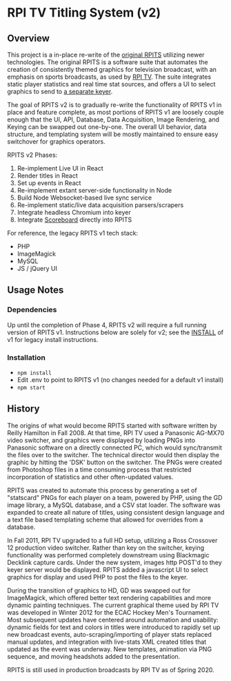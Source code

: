 # RPI TV Titling System (v2)

## Overview

This project is a in-place re-write of the [original RPITS](https://github.com/rpitv/rpits) utilizing newer technologies. The original RPITS is a software suite that automates the creation of consistently themed graphics for television broadcast, with an emphasis on sports broadcasts, as used by [RPI TV](http://rpitv.org/). The suite integrates static player statistics and real time stat sources, and offers a UI to select graphics to send to [a separate keyer](https://github.com/exavideo/exacore).

The goal of RPITS v2 is to gradually re-write the functionality of RPITS v1 in place and feature complete, as most portions of RPITS v1 are loosely couple enough that the UI, API, Database, Data Acquisition, Image Rendering, and Keying can be swapped out one-by-one. The overall UI behavior, data structure, and templating system will be mostly maintained to ensure easy switchover for graphics operators.

RPITS v2 Phases:
1. Re-implement Live UI in React
1. Render titles in React
1. Set up events in React
1. Re-implement extant server-side functionality in Node
1. Build Node Websocket-based live sync service
1. Re-implement static/live data acquisition parsers/scrapers
1. Integrate headless Chromium into keyer
1. Integrate [Scoreboard](https://github.com/exavideo/scoreboard) directly into RPITS

For reference, the legacy RPITS v1 tech stack:
* PHP
* ImageMagick
* MySQL
* JS / jQuery UI

## Usage Notes

### Dependencies

Up until the completion of Phase 4, RPITS v2 will require a full running version of RPITS v1. Instructions below are solely for v2; see the [INSTALL](https://github.com/rpitv/rpits/blob/php7/INSTALL) of v1 for legacy install instructions.

### Installation

* `npm install`
* Edit .env to point to RPITS v1 (no changes needed for a default v1 install)
* `npm start`

## History

The origins of what would become RPITS started with software written by Reilly Hamilton in Fall 2008. At that time, RPI TV used a Panasonic AG-MX70 video switcher, and graphics were displayed by loading PNGs into Panasonic software on a directly connected PC, which would sync/transmit the files over to the switcher. The technical director would then display the graphic by hitting the 'DSK' button on the switcher. The PNGs were created from Photoshop files in a time consuming process that restricted incorporation of statistics and other often-updated values.

RPITS was created to automate this process by generating a set of "statscard" PNGs for each player on a team, powered by PHP, using the GD image library, a MySQL database, and a CSV stat loader. The software was expanded to create all nature of titles, using consistent design language and a text file based templating scheme that allowed for overrides from a database.

In Fall 2011, RPI TV upgraded to a full HD setup, utilizing a Ross Crossover 12 production video switcher. Rather than key on the switcher, keying functionality was performed completely downstream using Blackmagic Decklink capture cards. Under the new system, images http POST'd to they keyer server would be displayed. RPITS added a javascript UI to select graphics for display and used PHP to post the files to the keyer.

During the transition of graphics to HD, GD was swapped out for ImageMagick, which offered better text rendering capabilities and more dynamic painting techniques. The current graphical theme used by RPI TV was developed in Winter 2012 for the ECAC Hockey Men's Tournament. Most subsequent updates have centered around automation and usability: dynamic fields for text and colors in titles were introduced to rapidly set up new broadcast events, auto-scraping/importing of player stats replaced manual updates, and integration with live-stats XML created titles that updated as the event was underway. New templates, animation via PNG sequence, and moving headshots added to the presentation.

RPITS is still used in production broadcasts by RPI TV as of Spring 2020.